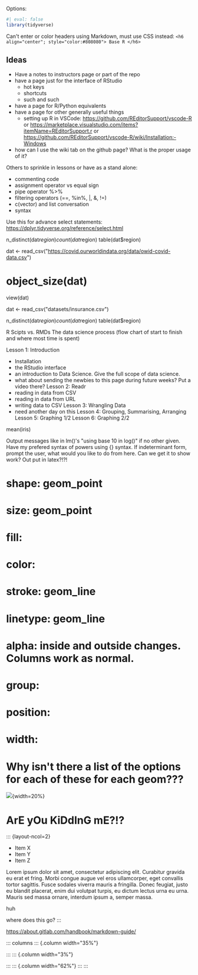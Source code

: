 

Options:


``` r 
#| eval: false
library(tidyverse)
```


Can't enter or color headers using Markdown, must use CSS instead: 
`<h6 align="center"; style="color:#808080"> Base R </h6>`


## Ideas 

- Have a notes to instructors page or part of the repo
- have a page just for the interface of RStudio
  - hot keys
  - shortcuts
  - such and such
- have a page for R/Python equivalents
- have a page for other generally useful things
    - setting up R in VSCode: https://github.com/REditorSupport/vscode-R or https://marketplace.visualstudio.com/items?itemName=REditorSupport.r or https://github.com/REditorSupport/vscode-R/wiki/Installation:-Windows
- how can I use the wiki tab on the github page? What is the proper usage of it?


Others to sprinkle in lessons or have as a stand alone: 
- commenting code 
- assignment operator vs equal sign
- pipe operator %>%
- filtering operators (==, %in%, |, &, !=)
- c(vector) and list conversation
- syntax


Use this for advance select statements: https://dplyr.tidyverse.org/reference/select.html




n_distinct(dat$region)
count(dat$region)
table(dat$region)

dat <- read_csv("https://covid.ourworldindata.org/data/owid-covid-data.csv")
# object_size(dat)
view(dat)

dat <- read_csv("datasets/insurance.csv")

n_distinct(dat$region)
count(dat$region)
table(dat$region) 





R Scipts vs. RMDs
The data science process (flow chart of start to finish and where most time is spent)

Lesson 1: Introduction
  - Installation
  - the RStudio interface
  - an introduction to Data Science. Give the full scope of data science.
  - what about sending the newbies to this page during future weeks? Put a video there? 
Lesson 2: Readr
  - reading in data from CSV
  - reading in data from URL
  - writing data to CSV
Lesson 3: Wrangling Data
  - need another day on this
Lesson 4: Grouping, Summarising, Arranging
Lesson 5: Graphing 1/2
Lesson 6: Graphing 2/2


mean(iris)






Output messages like in lm()'s "using base 10 in log()" if no other given. 
Have my prefered syntax of powers using {} syntax. 
If indeterminant form, prompt the user, what would you like to do from here. 
Can we get it to show work? Out put in latex?!?!





# shape: geom_point 
# size: geom_point
# fill: 
# color: 
# stroke: geom_line
# linetype: geom_line 
# alpha: inside and outside changes. Columns work as normal. 
# group: 
# position: 
# width: 
# Why isn't there a list of the options for each of these for each geom???



![](Rlogo.png){width=20%}


# ArE yOu KiDdInG mE?!?

::: {layout-ncol=2}
- Item X
- Item Y
- Item Z

Lorem ipsum dolor sit amet, consectetur adipiscing elit. Curabitur gravida eu erat et fring. Morbi congue augue vel eros ullamcorper, eget convallis tortor sagittis. Fusce sodales viverra mauris a fringilla. Donec feugiat, justo eu blandit placerat, enim dui volutpat turpis, eu dictum lectus urna eu urna. Mauris sed massa ornare, interdum ipsum a, semper massa. 

huh 

where does this go?
:::


https://about.gitlab.com/handbook/markdown-guide/ 



::: columns
::: {.column width="35%"}

:::
::: {.column width="3%"}

:::
::: {.column width="62%"}
:::
:::